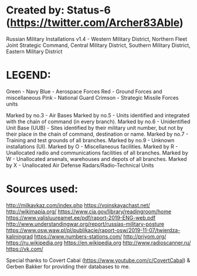 # Created by: Status-6 (https://twitter.com/Archer83Able)

Russian Military Installations v1.4 - Western Military District, Northern Fleet Joint Strategic Command, Central Military District, Southern Military District, Eastern Military District 

# LEGEND:

Green - Navy
Blue - Aerospace Forces 
Red - Ground Forces and miscellaneous
Pink - National Guard
Crimson - Strategic Missile Forces units

Marked by no.3 - Air Bases
Marked by no.5 - Units identified and integrated with the chain of command (in every branch).
Marked by no.6 - Unidentified Unit Base (UUB) - Sites identified by their military unit number, but not by their place in the chain of command, destination or name.
Marked by no.7 - Training and test grounds of all branches.
Marked by no.9 - Unknown installations (UI).
Marked by O - Miscellaneous facilities.
Marked by R - Unallocated radio and communications facilities of all branches.
Marked by W - Unallocated arsenals, warehouses and depots of all branches.
Marked by X - Unallocated Air Defense Radars/Radio-Technical Units

# Sources used:

http://milkavkaz.com/index.php
https://voinskayachast.net/
http://wikimapia.org/
https://www.cia.gov/library/readingroom/home
https://www.valisluureamet.ee/pdf/raport-2019-ENG-web.pdf
http://www.understandingwar.org/report/russias-military-posture
https://www.osw.waw.pl/pl/publikacje/raport-osw/2019-11-07/twierdza-kaliningrad
https://www.numbers-stations.com/
http://priyom.org/
https://ru.wikipedia.org
https://en.wikipedia.org
http://www.radioscanner.ru/
https://vk.com/


Special thanks to Covert Cabal (https://www.youtube.com/c/CovertCabal) & Gerben Bakker for providing their databases to me.

